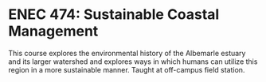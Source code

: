 # ENEC 474: Sustainable Coastal Management

This course explores the environmental history of the Albemarle estuary and its larger watershed and explores ways in which humans can utilize this region in a more sustainable manner. Taught at off-campus field station.